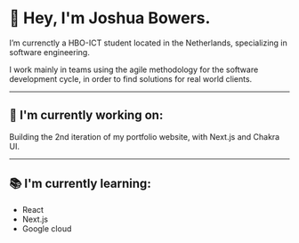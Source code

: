 <!-- ![banner](https://github.com/josh0x/josh-hz.github.io/blob/master/img/DJI_0104.jpeg) -->

# 👋 Hey, I'm Joshua Bowers.

I’m currenctly a HBO-ICT student located in the Netherlands, specializing in software engineering. 

I work mainly in teams using the agile methodology for the software development cycle, in order to find solutions for real world clients.

--- 

## 🚀 I'm currently working on: 

Building the 2nd iteration of my portfolio website, with Next.js and Chakra UI. 

--- 

## 📚 I'm currently learning: 

- React
- Next.js
- Google cloud
